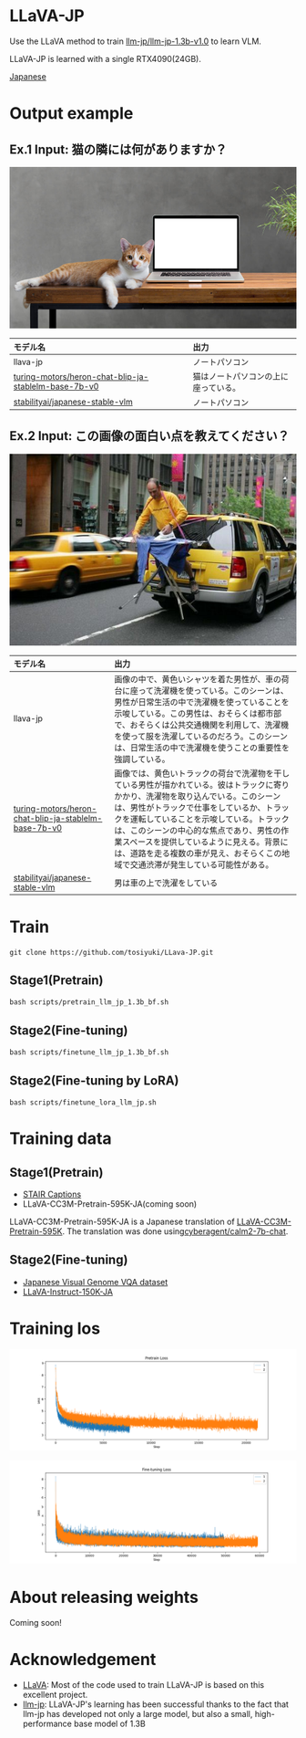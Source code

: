# LLaVA-JP
Use the LLaVA method to train [llm-jp/llm-jp-1.3b-v1.0](https://huggingface.co/llm-jp/llm-jp-1.3b-v1.0) to learn VLM.

LLaVA-JP is learned with a single RTX4090(24GB).

[Japanese](../README.md)

# Output example
## Ex.1 Input: 猫の隣には何がありますか？

![猫](../imgs/sample1.jpg)

| モデル名| 出力 |
|:-----------|:------------|
|llava-jp| ノートパソコン|
|[turing-motors/heron-chat-blip-ja-stablelm-base-7b-v0](https://huggingface.co/turing-motors/heron-chat-blip-ja-stablelm-base-7b-v0)|猫はノートパソコンの上に座っている。|
|[stabilityai/japanese-stable-vlm](https://huggingface.co/stabilityai/japanese-stable-vlm)|ノートパソコン|


## Ex.2 Input: この画像の面白い点を教えてください？
![黄色い人](../imgs/sample2.jpg)

| モデル名| 出力 |
|:-----------|:------------|
|llava-jp| 画像の中で、黄色いシャツを着た男性が、車の荷台に座って洗濯機を使っている。このシーンは、男性が日常生活の中で洗濯機を使っていることを示唆している。この男性は、おそらくは都市部で、おそらくは公共交通機関を利用して、洗濯機を使って服を洗濯しているのだろう。このシーンは、日常生活の中で洗濯機を使うことの重要性を強調している。|
|[turing-motors/heron-chat-blip-ja-stablelm-base-7b-v0](https://huggingface.co/turing-motors/heron-chat-blip-ja-stablelm-base-7b-v0)|画像では、黄色いトラックの荷台で洗濯物を干している男性が描かれている。彼はトラックに寄りかかり、洗濯物を取り込んでいる。このシーンは、男性がトラックで仕事をしているか、トラックを運転していることを示唆している。トラックは、このシーンの中心的な焦点であり、男性の作業スペースを提供しているように見える。背景には、道路を走る複数の車が見え、おそらくこの地域で交通渋滞が発生している可能性がある。|
|[stabilityai/japanese-stable-vlm](https://huggingface.co/stabilityai/japanese-stable-vlm)|男は車の上で洗濯をしている|


# Train
```
git clone https://github.com/tosiyuki/LLava-JP.git
```
## Stage1(Pretrain)
```
bash scripts/pretrain_llm_jp_1.3b_bf.sh
```

## Stage2(Fine-tuning)
```
bash scripts/finetune_llm_jp_1.3b_bf.sh
```

## Stage2(Fine-tuning by LoRA)
```
bash scripts/finetune_lora_llm_jp.sh
```

# Training data
## Stage1(Pretrain)
- [STAIR Captions](https://github.com/STAIR-Lab-CIT/STAIR-captions)
- LLaVA-CC3M-Pretrain-595K-JA(coming soon)

LLaVA-CC3M-Pretrain-595K-JA is a Japanese translation of [LLaVA-CC3M-Pretrain-595K](https://huggingface.co/datasets/liuhaotian/LLaVA-CC3M-Pretrain-595K). The translation was done using[cyberagent/calm2-7b-chat](https://qiita.com/cyberagent/calm2-7b-chat).

## Stage2(Fine-tuning)
- [Japanese Visual Genome VQA dataset](https://github.com/yahoojapan/ja-vg-vqa)
- [LLaVA-Instruct-150K-JA](https://huggingface.co/datasets/turing-motors/LLaVA-Instruct-150K-JA)


# Training los
![Pretrain](../imgs/pretrain_loss1.png)

![Fine-tuning](../imgs/finetuning_loss1.png)

# About releasing weights
Coming soon!

# Acknowledgement
- [LLaVA](https://github.com/haotian-liu/LLaVA): Most of the code used to train LLaVA-JP is based on this excellent project.
- [llm-jp](https://github.com/llm-jp): LLaVA-JP's learning has been successful thanks to the fact that llm-jp has developed not only a large model, but also a small, high-performance base model of 1.3B